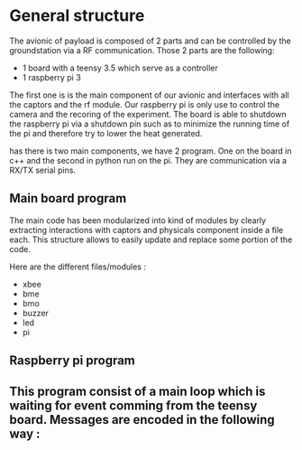 # General structure

The avionic of payload is composed of 2 parts and can be controlled by the groundstation via a RF communication.
Those 2 parts are the following:
- 1 board with a teensy 3.5 which serve as a controller
- 1 raspberry pi 3

The first one is is the main component of our avionic and interfaces with all the captors and the rf module. Our raspberry pi is only use to control the camera and the recoring of the experiment. The board is able to shutdown the raspberry pi via a shutdown pin such as to minimize the running time of the pi and therefore try to lower the heat generated.

has there is two main components, we have 2 program.
One on the board in c++ and the second in python run on the pi. They are communication via a RX/TX serial pins.

## Main board program

The main code has been modularized into kind of modules by clearly extracting interactions with captors and physicals component inside a file each. This structure allows to easily update and replace some portion of the code.

Here are the different files/modules :
- xbee
- bme
- bmo
- buzzer
- led
- pi

## Raspberry pi program

This program consist of a main loop which is waiting for event comming from the teensy board. Messages are encoded in the following way :
- 
